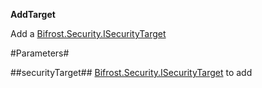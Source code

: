 **AddTarget**

Add a [Bifrost.Security.ISecurityTarget](Bifrost.Security.ISecurityTarget)

#Parameters#


##securityTarget##
[Bifrost.Security.ISecurityTarget](Bifrost.Security.ISecurityTarget) to add
